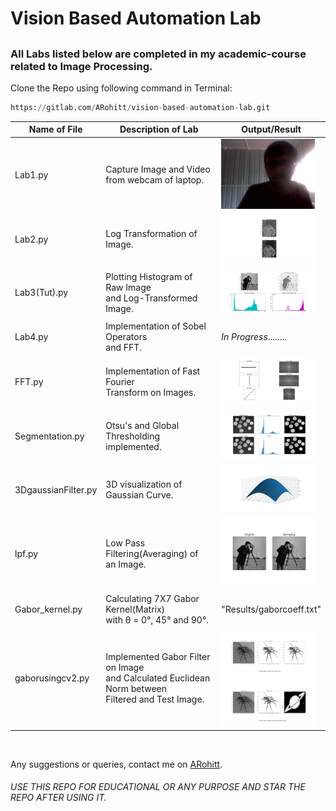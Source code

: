 # Vision Based Automation Lab
## 
### All Labs listed below are completed in my academic-course related to **Image Processing**.

Clone the Repo using following command in Terminal:
```py
https://gitlab.com/ARohitt/vision-based-automation-lab.git
```

| Name of File  | Description of Lab | Output/Result     |
|--------|----------|--------|
| Lab1.py| Capture Image and Video <br /> from webcam of laptop.|<img src = "Results/CameraImage.png" width="150"/>|
|Lab2.py | Log Transformation of Image.|<img src = "Results/Log_transformation.png" width = "150"/>|
|Lab3(Tut).py| Plotting Histogram of Raw Image<br/> and Log-Transformed Image.|<img src = "Results/Figure_1.png" width="150"/>|
|Lab4.py| Implementation of Sobel Operators <br/>and FFT.| *In Progress*........|
|FFT.py| Implementation of Fast Fourier <br/>Transform on Images.|<img src = "Results/Fourier_Transform.png" width = "150">|
|Segmentation.py| Otsu's and Global Thresholding<br> implemented.|<img src = "Results/OtsuThresh.png" width = "150">|
|3DgaussianFilter.py| 3D visualization of Gaussian Curve.|<img src = "Results/3dgaussian.png" width = "150">|
|lpf.py| Low Pass Filtering(Averaging) of<br> an Image.| <img src = "Results/lpf.png" width = "150">|
|Gabor_kernel.py | Calculating 7X7 Gabor Kernel(Matrix)<br> with θ = 0°, 45° and 90°.|"Results/gaborcoeff.txt"|
|gaborusingcv2.py| Implemented Gabor Filter on Image<br> and Calculated Euclidean Norm between<br> Filtered and Test Image.|<img src = "Results/gabo_classify2.png" width= "150"> <br><img src = "Results/gabor_classify.png" width = "150">|

<br>



Any suggestions or queries, contact me on [ARohitt](mail:rohit.asegaonkar18@vit.edu "rohit.asegaonkar18@vit.edu").
###### USE THIS REPO FOR EDUCATIONAL OR ANY PURPOSE AND STAR THE REPO AFTER USING IT.